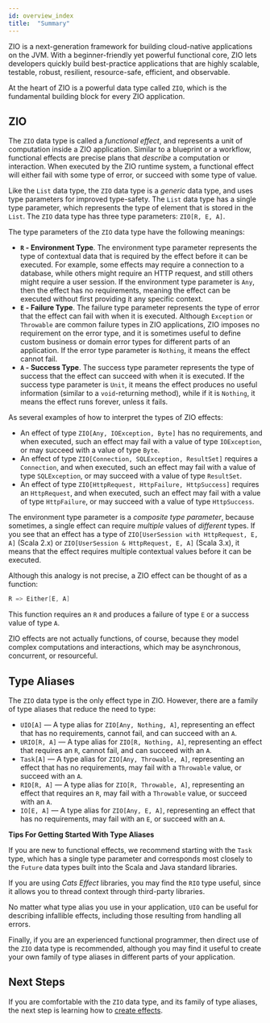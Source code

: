 ```yaml
---
id: overview_index
title:  "Summary"
---
```


ZIO is a next-generation framework for building cloud-native applications on the JVM. With a beginner-friendly yet powerful functional core, ZIO lets developers quickly build best-practice applications that are highly scalable, testable, robust, resilient, resource-safe, efficient, and observable.

At the heart of ZIO is a powerful data type called `ZIO`, which is the fundamental building block for every ZIO application.

## ZIO 

The `ZIO` data type is called a _functional effect_, and represents a unit of computation inside a ZIO application. Similar to a blueprint or a workflow, functional effects are precise plans that _describe_ a computation or interaction. When executed by the ZIO runtime system, a functional effect will either fail with some type of error, or succeed with some type of value.

Like the `List` data type, the `ZIO` data type is a _generic_ data type, and uses type parameters for improved type-safety. The `List` data type has a single type parameter, which represents the type of element that is stored in the `List`. The `ZIO` data type has three type parameters: `ZIO[R, E, A]`.

The type parameters of the `ZIO` data type have the following meanings:

 - **`R` - Environment Type**. The environment type parameter represents the type of contextual data that is required by the effect before it can be executed. For example, some effects may require a connection to a database, while others might require an HTTP request, and still others might require a user session. If the environment type parameter is `Any`, then the effect has no requirements, meaning the effect can be executed without first providing it any specific context.
 - **`E` - Failure Type**. The failure type parameter represents the type of error that the effect can fail with when it is executed. Although `Exception` or `Throwable` are common failure types in ZIO applications, ZIO imposes no requirement on the error type, and it is sometimes useful to define custom business or domain error types for different parts of an application. If the error type parameter is `Nothing`, it means the effect cannot fail.
 - **`A` - Success Type**. The success type parameter represents the type of success that the effect can succeed with when it is executed. If the success type parameter is `Unit`, it means the effect produces no useful information (similar to a `void`-returning method), while if it is `Nothing`, it means the effect runs forever, unless it fails.

 As several examples of how to interpret the types of ZIO effects:

  - An effect of type `ZIO[Any, IOException, Byte]` has no requirements, and when executed, such an effect may fail with a value of type `IOException`, or may succeed with a value of type `Byte`.
  - An effect of type `ZIO[Connection, SQLException, ResultSet]` requires a `Connection`, and when executed, such an effect may fail with a value of type `SQLException`, or may succeed with a value of type `ResultSet`.
  - An effect of type `ZIO[HttpRequest, HttpFailure, HttpSuccess]` requires an `HttpRequest`, and when executed, such an effect may fail with a value of type `HttpFailure`, or may succeed with a value of type `HttpSuccess`.

The environment type parameter is a _composite type parameter_, because sometimes, a single effect can require _multiple_ values of _different_ types. If you see that an effect has a type of `ZIO[UserSession with HttpRequest, E, A]` (Scala 2.x) or `ZIO[UserSession & HttpRequest, E, A]` (Scala 3.x), it means that the effect requires multiple contextual values before it can be executed.

Although this analogy is not precise, a ZIO effect can be thought of as a function:

```scala
R => Either[E, A]
```

This function requires an `R` and produces a failure of type `E` or a success value of type `A`. 

ZIO effects are not actually functions, of course, because they model complex computations and interactions, which may be asynchronous, concurrent, or resourceful.

## Type Aliases

The `ZIO` data type is the only effect type in ZIO. However, there are a family of type aliases that reduce the need to type:

 - `UIO[A]` — A type alias for `ZIO[Any, Nothing, A]`, representing an effect that has no requirements, cannot fail, and can succeed with an `A`.
 - `URIO[R, A]` — A type alias for `ZIO[R, Nothing, A]`, representing an effect that requires an `R`, cannot fail, and can succeed with an `A`.
 - `Task[A]` — A type alias for `ZIO[Any, Throwable, A]`, representing an effect that has no requirements, may fail with a `Throwable` value, or succeed with an `A`.
 - `RIO[R, A]` — A type alias for `ZIO[R, Throwable, A]`, representing an effect that requires an `R`, may fail with a `Throwable` value, or succeed with an `A`.
 - `IO[E, A]` — A type alias for `ZIO[Any, E, A]`, representing an effect that has no requirements, may fail with an `E`, or succeed with an `A`.


**Tips For Getting Started With Type Aliases**

If you are new to functional effects, we recommend starting with the `Task` type, which has a single type parameter and corresponds most closely to the `Future` data types built into the Scala and Java standard libraries.

If you are using _Cats Effect_ libraries, you may find the `RIO` type useful, since it allows you to thread context through third-party libraries.

No matter what type alias you use in your application, `UIO` can be useful for describing infallible effects, including those resulting from handling all errors.

Finally, if you are an experienced functional programmer, then direct use of the `ZIO` data type is recommended, although you may find it useful to create your own family of type aliases in different parts of your application.

## Next Steps

If you are comfortable with the `ZIO` data type, and its family of type aliases, the next step is learning how to [create effects](creating_effects.md).
